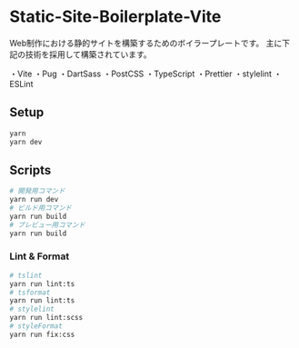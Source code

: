 # Static-Site-Boilerplate-Vite
Web制作における静的サイトを構築するためのボイラープレートです。
主に下記の技術を採用して構築されています。

・Vite
・Pug
・DartSass
・PostCSS
・TypeScript
・Prettier
・stylelint
・ESLint

## Setup

``` bash
yarn
yarn dev
```

## Scripts

``` bash
# 開発用コマンド
yarn run dev
# ビルド用コマンド
yarn run build
# プレビュー用コマンド
yarn run build
```

### Lint & Format

``` bash
# tslint
yarn run lint:ts
# tsformat
yarn run lint:ts
# stylelint
yarn run lint:scss
# styleFormat
yarn run fix:css
```
